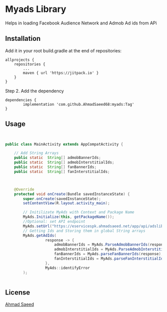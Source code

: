 # Myads Library

Helps in loading Facebook Audience Network and Admob Ad ids from APi

## Installation

Add it in your root build.gradle at the end of repositories:

	allprojects {
		repositories {
			...
			maven { url 'https://jitpack.io' }
		}
	}
Step 2. Add the dependency

	dependencies {
	        implementation 'com.github.AhmadSaeed68:myads:Tag'
	}



## Usage

```java


public class MainActivity extends AppCompatActivity {

    // Add String Arrays
    public static  String[] admobBannerIds;
    public static  String[] admobInterstitialIds;
    public static  String[] fanBannerIds;
    public static  String[] fanInterstitialIds;



    @Override
    protected void onCreate(Bundle savedInstanceState) {
        super.onCreate(savedInstanceState);
        setContentView(R.layout.activity_main);

        // Initilizate MyAds with Context and Package Name
        MyAds.Initialize(this, getPackageName());
        //Optional: set API endpoint
        MyAds.setUrl("https://eservicespk.ahmadsaeed.net/app/api/adslib?package");
        // Getting Ids and Storing them in global String arrays
        MyAds.getAdIds(
                  response -> {
                      admobBannerIds = MyAds.ParseAdmobBannerIds(response);
                      admobInterstitialIds = MyAds.ParseAdmobInterstitialIds(response);
                      fanBannerIds = MyAds.parseFanBannerIds(response);
                      fanInterstitialIds = MyAds.parseFanInterstitialIds(response);
                  },
                  MyAds::identifyError
        );



```


## License
[Ahmad Saeed](https://ahmadsaeed.net)
